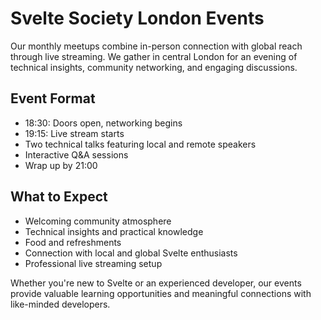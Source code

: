 # Svelte Society London Events

Our monthly meetups combine in-person connection with global reach
through live streaming. We gather in central London for an evening of
technical insights, community networking, and engaging discussions.

## Event Format

- 18:30: Doors open, networking begins
- 19:15: Live stream starts
- Two technical talks featuring local and remote speakers
- Interactive Q&A sessions
- Wrap up by 21:00

## What to Expect

- Welcoming community atmosphere
- Technical insights and practical knowledge
- Food and refreshments
- Connection with local and global Svelte enthusiasts
- Professional live streaming setup

Whether you're new to Svelte or an experienced developer, our events
provide valuable learning opportunities and meaningful connections
with like-minded developers.
